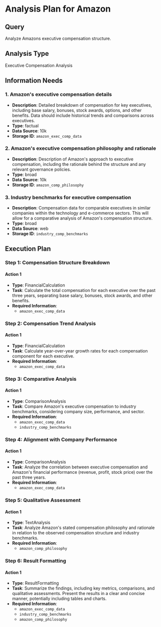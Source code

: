 # Analysis Plan for Amazon

## Query
Analyze Amazons executive compensation structure.

## Analysis Type
Executive Compensation Analysis

## Information Needs

### 1. Amazon's executive compensation details
- **Description**: Detailed breakdown of compensation for key executives, including base salary, bonuses, stock awards, options, and other benefits.  Data should include historical trends and comparisons across executives.
- **Type**: factual
- **Data Source**: 10k
- **Storage ID**: `amazon_exec_comp_data`

### 2. Amazon's executive compensation philosophy and rationale
- **Description**: Description of Amazon's approach to executive compensation, including the rationale behind the structure and any relevant governance policies.
- **Type**: broad
- **Data Source**: 10k
- **Storage ID**: `amazon_comp_philosophy`

### 3. Industry benchmarks for executive compensation
- **Description**: Compensation data for comparable executives in similar companies within the technology and e-commerce sectors.  This will allow for a comparative analysis of Amazon's compensation structure.
- **Type**: broad
- **Data Source**: web
- **Storage ID**: `industry_comp_benchmarks`

## Execution Plan

### Step 1: Compensation Structure Breakdown
#### Action 1
- **Type**: FinancialCalculation
- **Task**: Calculate the total compensation for each executive over the past three years, separating base salary, bonuses, stock awards, and other benefits.
- **Required Information**:
  - `amazon_exec_comp_data`

### Step 2: Compensation Trend Analysis
#### Action 1
- **Type**: FinancialCalculation
- **Task**: Calculate year-over-year growth rates for each compensation component for each executive.
- **Required Information**:
  - `amazon_exec_comp_data`

### Step 3: Comparative Analysis
#### Action 1
- **Type**: ComparisonAnalysis
- **Task**: Compare Amazon's executive compensation to industry benchmarks, considering company size, performance, and sector.
- **Required Information**:
  - `amazon_exec_comp_data`
  - `industry_comp_benchmarks`

### Step 4: Alignment with Company Performance
#### Action 1
- **Type**: ComparisonAnalysis
- **Task**: Analyze the correlation between executive compensation and Amazon's financial performance (revenue, profit, stock price) over the past three years.
- **Required Information**:
  - `amazon_exec_comp_data`

### Step 5: Qualitative Assessment
#### Action 1
- **Type**: TextAnalysis
- **Task**: Analyze Amazon's stated compensation philosophy and rationale in relation to the observed compensation structure and industry benchmarks.
- **Required Information**:
  - `amazon_comp_philosophy`

### Step 6: Result Formatting
#### Action 1
- **Type**: ResultFormatting
- **Task**: Summarize the findings, including key metrics, comparisons, and qualitative assessments. Present the results in a clear and concise manner, potentially including tables and charts.
- **Required Information**:
  - `amazon_exec_comp_data`
  - `industry_comp_benchmarks`
  - `amazon_comp_philosophy`
